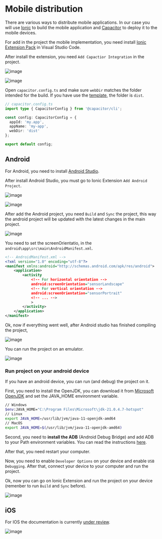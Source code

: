 # Mobile distribution

There are various ways to distribute mobile applications. In our case you will use [Ionic](https://ionicframework.com/) to build the mobile application and [Capacitor](https://capacitorjs.com/) to deploy it to the mobile devices.

For add in the project the mobile implementation, you need install [Ionic Extension Pack](https://marketplace.visualstudio.com/items?itemName=ionic.ionic) in Visual Studio Code.

After install the extension, you need `Add Capactior Integration` in the project.

![image](https://github.com/user-attachments/assets/f8e1dd12-a4f4-4833-b4fa-cd0af19431d8)

![image](https://github.com/user-attachments/assets/59eaab6b-3e4e-4696-8241-e0a08a69f146)

Open `capacitor.config.ts` and make sure `webDir` matches the folder intended for the build. If you have use the [template](/start/getting-started.md#project-initialization), the folder is `dist`.

```ts
// capacitor.config.ts
import type { CapacitorConfig } from '@capacitor/cli';

const config: CapacitorConfig = {
  appId: 'my.app',
  appName: 'my-app',
  webDir: 'dist'
};

export default config;
```

## Android

For Android, you need to install [Android Studio](https://developer.android.com/studio).

After install Android Studio, you must go to Ionic Extension `Add Android Project`.

![image](https://github.com/user-attachments/assets/aa576001-41ed-4e2a-9c1a-fb9326c383aa)

![image](https://github.com/user-attachments/assets/b004117b-34ba-4383-8e83-428a5f075550)

After add the Android project, you need `Build` and `Sync` the project, this way the android project will be updated with the latest changes in the main project.

![image](https://github.com/user-attachments/assets/593e2b73-d566-4c22-843d-1d581d515ad2)

You need to set the screenOrientatio, in the `android\app\src\main\AndroidManifest.xml`.

```xml
<!-- AndroidManifest.xml -->
<?xml version="1.0" encoding="utf-8"?>
<manifest xmlns:android="http://schemas.android.com/apk/res/android">
    <application>
        <activity
            <!-- For horizontal orientation -->
            android:screenOrientation="sensorLandscape"
            <!-- For vertical orientation -->
            android:screenOrientation="sensorPortrait"
            <!-- ... -->
            >
        </activity>
    </application>
</manifest>
```

Ok, now if everything went well, after Android studio has finished compiling the project,

![image](https://github.com/user-attachments/assets/f0d3561d-f147-400a-91d5-e611aa098996)

You can run the project on an emulator.

![image](https://github.com/user-attachments/assets/71be6155-18ec-4dd1-867d-bc698ac66caf)

### Run project on your android device

If you have an android device, you can run (and debug) the project on it.

First, you need to install the OpenJDK, you can download it from [Microsoft OpenJDK](https://www.microsoft.com/openjdk) and set the JAVA_HOME environment variable.

```bash
// Windows
$env:JAVA_HOME="C:\Program Files\Microsoft\jdk-21.0.4.7-hotspot"
// Linux
export JAVA_HOME=/usr/lib/jvm/java-11-openjdk-amd64
// MacOS
export JAVA_HOME=$(/usr/lib/jvm/java-11-openjdk-amd64)
```

Second, you need to **install the ADB** (Android Debug Bridge) and add ADB to your Path environment variables. You can read the instructions [here](https://www.xda-developers.com/install-adb-windows-macos-linux/).

After that, you need restart your computer.

Now, you need to enable `Developer Options` on your device and enable `USB Debugging`. After that, connect your device to your computer and run the project.

Ok, now you can go on Ionic Extension and run the project on your device (remenber to run `Build` and `Sync` before).

![image](https://github.com/user-attachments/assets/e559d9c3-ed07-47a4-8028-2b733e9a6ddf)

## iOS

For IOS the documentation is currently [under review](https://github.com/DRincs-Productions/pixi-vn/issues/245).

![image](https://github.com/user-attachments/assets/b39d87d5-07f0-4fb0-994b-def749876823)
